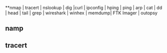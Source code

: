 
**nmap | tracert | nslookup | dig |curl | ipconfig | hping | ping | arp | cat | dd | head | tail | grep | wireshark | winhex | memdump|
FTK Imager | outopsy

## namp

## tracert
